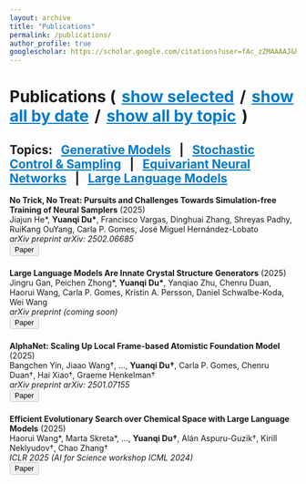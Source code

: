 ```yaml
---
layout: archive
title: "Publications"
permalink: /publications/
author_profile: true
googlescholar: https://scholar.google.com/citations?user=fAc_zZMAAAAJ&hl=en
---
```


<!DOCTYPE html>
<html>
<head>
  <meta charset="utf-8">
  <style>
    .filter-link {
      cursor: pointer;
      color: #007ACC;
      text-decoration: underline;
      margin: 0 10px;
    }
    #topicFilters {
      margin-bottom: 20px;
    }
    .paper-entry {
      margin-bottom: 1.5em;
    }
    .paper-button {
      cursor: pointer;
      background-color: #f0f0f0;
      border: 1px solid #ccc;
      padding: 3px 8px;
      border-radius: 4px;
      font-size: 0.9em;
    }
    .paper-button:hover {
      background-color: #e6e6e6;
    }
  </style>
</head>
<body>

<!-- Top line: Publications ( show selected / show all by date / show all by topic ) -->
<h1>
  <strong>Publications</strong>
  (<span class="filter-link" onclick="filterPublications('selected')">show selected</span>/<span class="filter-link" onclick="filterPublications('date')">show all by date</span>/<span class="filter-link" onclick="filterPublications('topic')">show all by topic</span>)
</h1>

<!-- Topics line (hidden by default until "show all by topic") -->
<h2>
  <strong>Topics:</strong>
  <span class="filter-link" onclick="filterByTopic('Generative Models')">Generative Models</span> |
  <span class="filter-link" onclick="filterByTopic('Stochastic Control & Sampling')">Stochastic Control &amp; Sampling</span> |
  <span class="filter-link" onclick="filterByTopic('Equivariant Neural Networks')">Equivariant Neural Networks</span> |
  <span class="filter-link" onclick="filterByTopic('Large Language Models')">Large Language Models</span>
</h2>

<!-- The publication list -->
<div id="publications">

  <!-- Example: Preprint / Not Selected -->
  <div class="paper-entry" data-selected="false" data-date="2025" data-topics="Stochastic Control & Sampling">
    <strong>No Trick, No Treat: Pursuits and Challenges Towards Simulation-free Training of Neural Samplers</strong> (2025)<br>
    Jiajun He*, <strong>Yuanqi Du*</strong>, Francisco Vargas, Dinghuai Zhang, Shreyas Padhy, RuiKang OuYang, Carla P. Gomes, José Miguel Hernández-Lobato<br>
    <em>arXiv preprint arXiv: 2502.06685</em><br>
    <button class="paper-button" onclick="window.open('https://arxiv.org/abs/2502.06685','_blank')">Paper</button>
  </div>

  <div class="paper-entry" data-selected="false" data-date="2025" data-topics="Large Language Models">
    <strong>Large Language Models Are Innate Crystal Structure Generators</strong> (2025)<br>
    Jingru Gan, Peichen Zhong*, <strong>Yuanqi Du*</strong>, Yanqiao Zhu, Chenru Duan, Haorui Wang, Carla P. Gomes, Kristin A. Persson, Daniel Schwalbe-Koda, Wei Wang<br>
    <em>arXiv preprint (coming soon)</em><br>
    <button class="paper-button">Paper</button> <!-- link not provided yet -->
  </div>

  <div class="paper-entry" data-selected="false" data-date="2025" data-topics="Equivariant Neural Networks">
    <strong>AlphaNet: Scaling Up Local Frame-based Atomistic Foundation Model</strong> (2025)<br>
    Bangchen Yin, Jiaao Wang†, ..., <strong>Yuanqi Du†</strong>, Carla P. Gomes, Chenru Duan†, Hai Xiao†, Graeme Henkelman†<br>
    <em>arXiv preprint arXiv: 2501.07155</em><br>
    <button class="paper-button" onclick="window.open('https://arxiv.org/abs/2501.07155','_blank')">Paper</button>
  </div>

  <!-- Selected publication -->
  <div class="paper-entry" data-selected="true" data-date="2025" data-topics="Large Language Models">
    <strong>Efficient Evolutionary Search over Chemical Space with Large Language Models</strong> (2025)<br>
    Haorui Wang*, Marta Skreta*, ..., <strong>Yuanqi Du†</strong>, Alán Aspuru-Guzik†, Kirill Neklyudov†, Chao Zhang†<br>
    <em>ICLR 2025 (AI for Science workshop ICML 2024)</em><br>
    <button class="paper-button" onclick="window.open('https://molleo.github.io/','_blank')">Paper</button>
  </div>

  <!-- Add the rest of your publications similarly... -->
  <!-- Just remove the square brackets around the title, remove the link text, and use a button. -->
  <!-- Also keep data-selected, data-date, data-topics for filtering. -->

</div>

<script>
  function filterPublications(filter) {
    const pubs = document.querySelectorAll('#publications .paper-entry');
    const topicFilters = document.getElementById('topicFilters');

    if (filter === 'topic') {
      // Reveal topic line, show all
      topicFilters.style.display = 'block';
      pubs.forEach(pub => pub.style.display = 'block');
      return;
    } else if (filter === 'selected') {
      topicFilters.style.display = 'none';
      pubs.forEach(pub => {
        pub.style.display = (pub.dataset.selected === 'true') ? 'block' : 'none';
      });
      return;
    } else if (filter === 'date') {
      topicFilters.style.display = 'none';
      // Show all; optionally sort by date if you want
      pubs.forEach(pub => pub.style.display = 'block');
      return;
    } else {
      // Filter by topic
      topicFilters.style.display = 'block';
      pubs.forEach(pub => {
        if (pub.dataset.topics && pub.dataset.topics.includes(filter)) {
          pub.style.display = 'block';
        } else {
          pub.style.display = 'none';
        }
      });
      // Optionally scroll to the first match
      const firstMatch = document.querySelector(`#publications .paper-entry[data-topics*="${filter}"]`);
      if (firstMatch) {
        firstMatch.scrollIntoView({ behavior: 'smooth' });
      }
    }
  }

  // Default to selected on load
  window.onload = function() {
    filterPublications('selected');
  };
</script>

</body>
</html>
